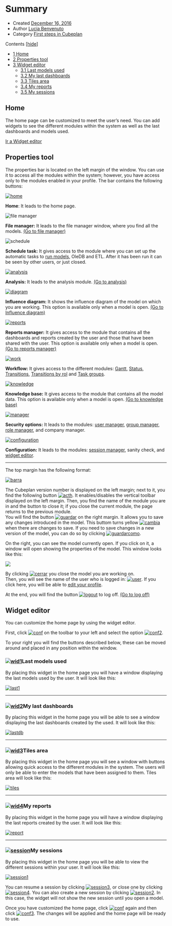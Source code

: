 
# Summary

-   Created  [December 16, 2016](http://www.cubeplat.com:8081/wiki/knowledge-base/summary-2/)
-   Author  [Lucia Benvenuto](http://www.cubeplat.com:8081/wiki/en/author/lbenvenuto/ "Lucia Benvenuto")
-   Category  [First steps in Cubeplan](http://www.cubeplat.com:8081/wiki/en/article-categories/first-steps-in-cubeplan/)

Contents  [[hide](http://www.cubeplat.com:8081/wiki/en/knowledge-base/summary-2/#)]

-   [1  Home](http://www.cubeplat.com:8081/wiki/en/knowledge-base/summary-2/#Home)
-   [2  Properties tool](http://www.cubeplat.com:8081/wiki/en/knowledge-base/summary-2/#Properties_tool)
-   [3  Widget editor](http://www.cubeplat.com:8081/wiki/en/knowledge-base/summary-2/#Widget_editor)
    -   [3.1  Last models used](http://www.cubeplat.com:8081/wiki/en/knowledge-base/summary-2/#Last_models_used)
    -   [3.2  My last dashboards](http://www.cubeplat.com:8081/wiki/en/knowledge-base/summary-2/#My_last_dashboards)
    -   [3.3  Tiles area](http://www.cubeplat.com:8081/wiki/en/knowledge-base/summary-2/#Tiles_area)
    -   [3.4  My reports](http://www.cubeplat.com:8081/wiki/en/knowledge-base/summary-2/#My_reports)
    -   [3.5  My sessions](http://www.cubeplat.com:8081/wiki/en/knowledge-base/summary-2/#My_sessions)

## Home

The home page can be customized to meet the user’s need. You can add widgets to see the different modules within the system as well as the last dashboards and models used.

[Ir a Widget editor](http://www.cubeplat.com:8081/wiki/en/knowledge-base/summary-2/#Widget_editor)

## Properties tool

The properties bar is located on the left margin of the window. You can use it to access all the modules within the system; however, you have access only to the modules enabled in your profile. The bar contains the following buttons:

[![home](http://162.252.81.163:8081/wiki/wp-content/uploads/2016/03/home.png)](http://162.252.81.163:8081/wiki/wp-content/uploads/2016/03/home.png)

**Home**: It leads to the home page.

![file manager](http://162.252.81.163:8081/wiki/wp-content/uploads/2016/03/file-manager.png)

**File manager:** It leads to the file manager window, where you find all the models.  [(Go to file manager)](http://www.cubeplat.com:8081/wiki/en/knowledge-base/file-manager-2/)

![schedule](http://162.252.81.163:8081/wiki/wp-content/uploads/2016/03/schedule.png)

**Schedule task:**  It gives access to the module where you can set up the automatic tasks to  [run models](http://www.cubeplat.com:8081/wiki/en/knowledge-base/model-tasks/), OleDB and ETL. After it has been run it can be seen by other users, or just closed.

[![analysis](http://www.cubeplat.com:8081/wiki/wp-content/uploads/2016/09/analysis.png)](http://www.cubeplat.com:8081/wiki/wp-content/uploads/2016/09/analysis.png)

**Analysis:**  It leads to the analysis module. [(Go to analysis)](http://www.cubeplat.com:8081/wiki/en/knowledge-base/analysis-2/)

[![diagram](http://162.252.81.163:8081/wiki/wp-content/uploads/2016/03/diagram.png)](http://162.252.81.163:8081/wiki/wp-content/uploads/2016/03/diagram.png)

**Influence diagram:**  It shows the influence diagram of the model on which you are working. This option is available only when a model is open.  [(Go to Influence diagram)](http://www.cubeplat.com:8081/wiki/en/knowledge-base/influence-diagram/)

[![reports](http://162.252.81.163:8081/wiki/wp-content/uploads/2016/03/reports.png)](http://162.252.81.163:8081/wiki/wp-content/uploads/2016/03/reports.png)

**Reports manager:** It gives access to the module that contains all the dashboards and reports created by the user and those that have been shared with the user. This option is available only when a model is open.  [(Go to reports manager)](http://www.cubeplat.com:8081/wiki/en/knowledge-base/reports-manager-2/)

[![work](http://162.252.81.163:8081/wiki/wp-content/uploads/2016/03/work.png)](http://162.252.81.163:8081/wiki/wp-content/uploads/2016/03/work.png)

**Workflow:** It gives access to the different modules:  [Gantt](http://www.cubeplat.com:8081/wiki/en/knowledge-base/gantt-2/), [Status](http://www.cubeplat.com:8081/wiki/en/knowledge-base/status-manager/), [Transitions](http://www.cubeplat.com:8081/wiki/en/knowledge-base/transitions-manager/#Transitions_manager),  [Transitions by rol](http://www.cubeplat.com:8081/wiki/en/knowledge-base/transitions-manager/#Transitions_by_rol_manager) and [Task groups](http://www.cubeplat.com:8081/wiki/en/knowledge-base/task-group-manager/).

[![knowledge](http://162.252.81.163:8081/wiki/wp-content/uploads/2016/03/knowledge.png)](http://162.252.81.163:8081/wiki/wp-content/uploads/2016/03/knowledge.png)

**Knowledge base:** It gives access to the module that contains all the model data. This option is available only when a model is open.  [(Go to knowledge base)](http://www.cubeplat.com:8081/wiki/en/knowledge-base/knowledge-base-2/)

[![manager](http://162.252.81.163:8081/wiki/wp-content/uploads/2016/03/manager.png)](http://162.252.81.163:8081/wiki/wp-content/uploads/2016/03/manager.png)

**Security options:** It leads to the modules:  [user manager](http://www.cubeplat.com:8081/wiki/en/knowledge-base/user-manager-2/), [group manager](http://www.cubeplat.com:8081/wiki/en/knowledge-base/group-manager-2/), [role manager](http://www.cubeplat.com:8081/wiki/en/knowledge-base/role-manager-2/), and company manager.

[![configuration](http://162.252.81.163:8081/wiki/wp-content/uploads/2016/03/configuration.png)](http://162.252.81.163:8081/wiki/wp-content/uploads/2016/03/configuration.png)

**Configuration:** It leads to the modules: [session manager](http://www.cubeplat.com:8081/wiki/en/knowledge-base/session-manager-2/), sanity check, and [widget editor](http://www.cubeplat.com:8081/wiki/en/knowledge-base/summary-2/#Widget_editor).

----------

The top margin has the following format:

[![barra](http://www.cubeplat.com:8081/wiki/wp-content/uploads/2016/06/barra.png)](http://www.cubeplat.com:8081/wiki/wp-content/uploads/2016/06/barra.png)

The Cubeplan version number is displayed on the left margin; next to it, you find the following button  [![acth](http://162.252.81.163:8081/wiki/wp-content/uploads/2016/03/acth.png)](http://162.252.81.163:8081/wiki/wp-content/uploads/2016/03/acth.png). It enables/disables the vertical toolbar displayed on the left margin. Then, you find the name of the module you are in and the button to close it; if you close the current module, the page returns to the previous module.  
You will find the button  [![guardar](http://162.252.81.163:8081/wiki/wp-content/uploads/2016/03/guardar.png)](http://162.252.81.163:8081/wiki/wp-content/uploads/2016/03/guardar.png) on the right margin. It allows you to save any changes introduced in the model. This buttom turns yellow  [![cambia](http://162.252.81.163:8081/wiki/wp-content/uploads/2016/03/cambia.png)](http://162.252.81.163:8081/wiki/wp-content/uploads/2016/03/cambia.png)  when there are changes to save. If you need to save changes in a new version of the model, you can do so by clicking [![guardarcomo](http://www.cubeplat.com:8081/wiki/wp-content/uploads/2016/06/guardarcomo.png)](http://www.cubeplat.com:8081/wiki/wp-content/uploads/2016/06/guardarcomo.png).

On the right, you can see the model currently open. If you click on it, a window will open showing the properties of the model. This window looks like this:

[![](http://www.cubeplat.com:8081/wiki/wp-content/uploads/2016/07/model-info.png)](http://www.cubeplat.com:8081/wiki/wp-content/uploads/2016/07/model-info.png)

By clicking  [![cerrar](http://www.cubeplat.com:8081/wiki/wp-content/uploads/2016/07/cerrar.png)](http://www.cubeplat.com:8081/wiki/wp-content/uploads/2016/07/cerrar.png) you close the model you are working on.  
Then, you will see the name of the user who is logged in:  [![user](http://162.252.81.163:8081/wiki/wp-content/uploads/2016/03/user.png)](http://162.252.81.163:8081/wiki/wp-content/uploads/2016/03/user.png). If you click here, you will be able to  [edit your profile](http://www.cubeplat.com:8081/wiki/en/knowledge-base/sign-up/#Edit_profile).

At the end, you will find the button  [![logout](http://162.252.81.163:8081/wiki/wp-content/uploads/2016/03/logout.png)](http://162.252.81.163:8081/wiki/wp-content/uploads/2016/03/logout.png)  to log off.  [(Go to log off)](http://www.cubeplat.com:8081/wiki/en/knowledge-base/sign-up/#Log_off)

## Widget editor

You can customize the home page by using the widget editor.

First, click [![conf](http://162.252.81.163:8081/wiki/wp-content/uploads/2016/03/conf.png)](http://162.252.81.163:8081/wiki/wp-content/uploads/2016/03/conf.png) on the toolbar to your left and select the option  [![conf2](http://162.252.81.163:8081/wiki/wp-content/uploads/2016/03/conf2.png)](http://162.252.81.163:8081/wiki/wp-content/uploads/2016/03/conf2.png).

To your right you will find the buttons described below, these can be moved around and placed in any position within the window.

### [![wid1](http://162.252.81.163:8081/wiki/wp-content/uploads/2016/03/wid1.png)](http://162.252.81.163:8081/wiki/wp-content/uploads/2016/03/wid1.png)Last models used

By placing this widget in the home page you will have a window displaying the last models used by the user. It will look like this:

[![last1](http://162.252.81.163:8081/wiki/wp-content/uploads/2016/03/last1.png)](http://162.252.81.163:8081/wiki/wp-content/uploads/2016/03/last1.png)

----------

### [![wid2](http://162.252.81.163:8081/wiki/wp-content/uploads/2016/03/wid2.png)](http://162.252.81.163:8081/wiki/wp-content/uploads/2016/03/wid2.png)My last dashboards

By placing this widget in the home page you will be able to see a window displaying the last dashboards created by the used. It will look like this:

[![lastdb](http://162.252.81.163:8081/wiki/wp-content/uploads/2016/03/lastdb.png)](http://162.252.81.163:8081/wiki/wp-content/uploads/2016/03/lastdb.png)

----------

### [![wid3](http://162.252.81.163:8081/wiki/wp-content/uploads/2016/03/wid3.png)](http://162.252.81.163:8081/wiki/wp-content/uploads/2016/03/wid3.png)Tiles area

By placing this widget in the home page you will see a window with buttons allowing quick access to the different modules in the system. The users will only be able to enter the models that have been assigned to them. Tiles area will look like this:

[![tiles](http://162.252.81.163:8081/wiki/wp-content/uploads/2016/03/tiles.png)](http://162.252.81.163:8081/wiki/wp-content/uploads/2016/03/tiles.png)

----------

### [![wid4](http://162.252.81.163:8081/wiki/wp-content/uploads/2016/03/wid4.png)](http://162.252.81.163:8081/wiki/wp-content/uploads/2016/03/wid4.png)My reports

By placing this widget in the home page you will have a window displaying the last reports created by the user. It will look like this:

[![report](http://162.252.81.163:8081/wiki/wp-content/uploads/2016/03/report.png)  
](http://162.252.81.163:8081/wiki/wp-content/uploads/2016/03/report.png)

----------

### [![session](http://www.cubeplat.com:8081/wiki/wp-content/uploads/2016/06/session.png)](http://www.cubeplat.com:8081/wiki/wp-content/uploads/2016/06/session.png)My sessions

By placing this widget in the home page you will be able to view the different sessions within your user. It will look like this:

[![session1](http://www.cubeplat.com:8081/wiki/wp-content/uploads/2016/06/session1.png)](http://www.cubeplat.com:8081/wiki/wp-content/uploads/2016/06/session1.png)

You can resume a session by clicking [![session3](http://www.cubeplat.com:8081/wiki/wp-content/uploads/2016/06/session3.png)](http://www.cubeplat.com:8081/wiki/wp-content/uploads/2016/06/session3.png), or close one by clicking  [![session4](http://www.cubeplat.com:8081/wiki/wp-content/uploads/2016/06/session4.png)](http://www.cubeplat.com:8081/wiki/wp-content/uploads/2016/06/session4.png). You can also create a new session by clicking  [![session2](http://www.cubeplat.com:8081/wiki/wp-content/uploads/2016/06/session2.png)](http://www.cubeplat.com:8081/wiki/wp-content/uploads/2016/06/session2.png). In this case, the widget will not show the new session until you open a model.

Once you have customized the home page, click [![conf](http://162.252.81.163:8081/wiki/wp-content/uploads/2016/03/conf.png)](http://162.252.81.163:8081/wiki/wp-content/uploads/2016/03/conf.png) again and then click  [![conf3](http://162.252.81.163:8081/wiki/wp-content/uploads/2016/03/conf3.png)](http://162.252.81.163:8081/wiki/wp-content/uploads/2016/03/conf3.png). The changes will be applied and the home page will be ready to use.
<!--stackedit_data:
eyJoaXN0b3J5IjpbLTEzNzQ0NTMwNDhdfQ==
-->